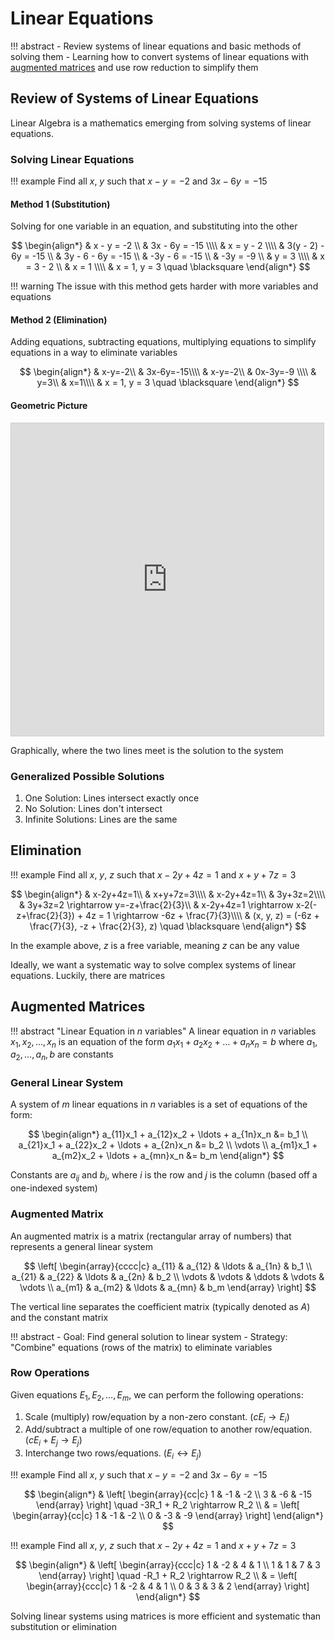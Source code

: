# Linear Equations

!!! abstract
    - Review systems of linear equations and basic methods of solving them
    - Learning how to convert systems of linear equations with [augmented matrices](#augmented-matrices) and use row reduction to simplify them

## Review of Systems of Linear Equations

Linear Algebra is a mathematics emerging from solving systems of linear equations.


### Solving Linear Equations

!!! example
    Find all $x$, $y$ such that $x-y=-2$ and $3x-6y=-15$

#### Method 1 (Substitution)
Solving for one variable in an equation, and substituting into the other

$$
\begin{align*}
& x - y = -2 \\
& 3x - 6y = -15 \\\\
& x = y - 2 \\\\
& 3(y - 2) - 6y = -15 \\
& 3y - 6 - 6y = -15 \\
& -3y - 6 = -15 \\
& -3y = -9 \\
& y = 3 \\\\
& x = 3 - 2 \\
& x = 1 \\\\
& x = 1, y = 3 \quad \blacksquare
\end{align*}
$$

!!! warning
    The issue with this method gets harder with more variables and equations

#### Method 2 (Elimination)
Adding equations, subtracting equations, multiplying equations to simplify equations in a way to eliminate variables

$$
\begin{align*}
& x-y=-2\\
& 3x-6y=-15\\\\
& x-y=-2\\
& 0x-3y=-9 \\\\
& y=3\\
& x=1\\\\
& x = 1, y = 3 \quad \blacksquare
\end{align*}
$$

#### Geometric Picture

<iframe src="https://www.desmos.com/calculator/w4xmdqoptx?embed" width="500" height="500" style="border: 1px solid #ccc" frameborder=0></iframe>

Graphically, where the two lines meet is the solution to the system

### Generalized Possible Solutions

1. One Solution: Lines intersect exactly once
2. No Solution: Lines don't intersect
3. Infinite Solutions: Lines are the same

## Elimination

!!! example
    Find all $x$, $y$, $z$ such that $x-2y+4z=1$ and $x+y+7z=3$

$$
\begin{align*}
& x-2y+4z=1\\
& x+y+7z=3\\\\
& x-2y+4z=1\\
& 3y+3z=2\\\\
& 3y+3z=2 \rightarrow y=-z+\frac{2}{3}\\
& x-2y+4z=1 \rightarrow x-2(-z+\frac{2}{3}) + 4z = 1 \rightarrow -6z + \frac{7}{3}\\\\
& (x, y, z) = (-6z + \frac{7}{3}, -z + \frac{2}{3}, z) \quad \blacksquare
\end{align*}
$$

In the example above, $z$ is a free variable, meaning $z$ can be any value

Ideally, we want a systematic way to solve complex systems of linear equations. Luckily, there are matrices

## Augmented Matrices

!!! abstract "Linear Equation in $n$ variables"
    A linear equation in $n$ variables $x_1, x_2, \ldots, x_n$ is an equation of the form $a_1x_1 + a_2x_2 + \ldots + a_nx_n = b$ where $a_1, a_2, \ldots, a_n, b$ are constants

### General Linear System
A system of $m$ linear equations in $n$ variables is a set of equations of the form:

$$
\begin{align*}
a_{11}x_1 + a_{12}x_2 + \ldots + a_{1n}x_n &= b_1 \\
a_{21}x_1 + a_{22}x_2 + \ldots + a_{2n}x_n &= b_2 \\
\vdots \\
a_{m1}x_1 + a_{m2}x_2 + \ldots + a_{mn}x_n &= b_m
\end{align*}
$$

Constants are $a_{ij}$ and $b_i$, where $i$ is the row and $j$ is the column (based off a one-indexed system)

### Augmented Matrix

An augmented matrix is a matrix (rectangular array of numbers) that represents a general linear system

$$
\left[
\begin{array}{cccc|c}
a_{11} & a_{12} & \ldots & a_{1n} & b_1 \\
a_{21} & a_{22} & \ldots & a_{2n} & b_2 \\
\vdots & \vdots & \ddots & \vdots & \vdots \\
a_{m1} & a_{m2} & \ldots & a_{mn} & b_m
\end{array}
\right]
$$

The vertical line separates the coefficient matrix (typically denoted as $A$) and the constant matrix

!!! abstract
    - Goal: Find general solution to linear system
    - Strategy: "Combine" equations (rows of the matrix) to eliminate variables

### Row Operations

Given equations $E_1, E_2, \ldots, E_m$, we can perform the following operations:

1. Scale (multiply) row/equation by a non-zero constant. ($cE_i \rightarrow E_i$)
2. Add/subtract a multiple of one row/equation to another row/equation. ($cE_i + E_j \rightarrow E_j$)
3. Interchange two rows/equations. ($E_i \leftrightarrow E_j$)

!!! example
    Find all $x$, $y$ such that $x-y=-2$ and $3x-6y=-15$

$$
\begin{align*}
& \left[
\begin{array}{cc|c}
1 & -1 & -2 \\
3 & -6 & -15
\end{array}
\right]
\quad
-3R_1 + R_2 \rightarrow R_2 \\
& = \left[
\begin{array}{cc|c}
1 & -1 & -2 \\
0 & -3 & -9
\end{array}
\right]
\end{align*}
$$

!!! example
    Find all $x$, $y$, $z$ such that $x-2y+4z=1$ and $x+y+7z=3$

$$
\begin{align*}
& \left[
\begin{array}{ccc|c}
1 & -2 & 4 & 1 \\
1 & 1 & 7 & 3
\end{array}
\right]
\quad
-R_1 + R_2 \rightarrow R_2 \\
& = \left[
\begin{array}{ccc|c}
1 & -2 & 4 & 1 \\
0 & 3 & 3 & 2
\end{array}
\right]
\end{align*}
$$

Solving linear systems using matrices is more efficient and systematic than substitution or elimination

